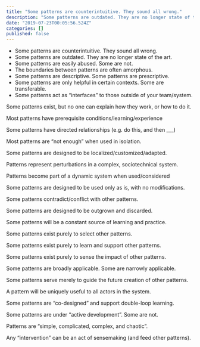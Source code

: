 ```yaml
---
title: "Some patterns are counterintuitive. They sound all wrong."
description: "Some patterns are outdated. They are no longer state of the art."
date: "2019-07-23T00:05:56.524Z"
categories: []
published: false
---
```


  

-   Some patterns are counterintuitive. They sound all wrong.
-   Some patterns are outdated. They are no longer state of the art.
-   Some patterns are easily abused. Some are not.
-   The boundaries between patterns are often amorphous.
-   Some patterns are descriptive. Some patterns are prescriptive.
-   Some patterns are only helpful in certain contexts. Some are transferable.
-   Some patterns act as “interfaces” to those outside of your team/system.

Some patterns exist, but no one can explain how they work, or how to do it.

Most patterns have prerequisite conditions/learning/experience

Some patterns have directed relationships (e.g. do this, and then \_\_\_)

Most patterns are “not enough” when used in isolation.

Some patterns are designed to be localized/customized/adapted.

Patterns represent perturbations in a complex, sociotechnical system.

Patterns become part of a dynamic system when used/considered

Some patterns are designed to be used only as is, with no modifications.

Some patterns contradict/conflict with other patterns.

Some patterns are designed to be outgrown and discarded.

Some patterns will be a constant source of learning and practice.

Some patterns exist purely to select other patterns.

Some patterns exist purely to learn and support other patterns.

Some patterns exist purely to sense the impact of other patterns.

Some patterns are broadly applicable. Some are narrowly applicable.

Some patterns serve merely to guide the future creation of other patterns.

A pattern will be uniquely useful to all actors in the system.

Some patterns are “co-designed” and support double-loop learning.

Some patterns are under “active development”. Some are not.

Patterns are “simple, complicated, complex, and chaotic”.

Any “intervention” can be an act of sensemaking (and feed other patterns).
